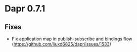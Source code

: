 # Dapr 0.7.1

## Fixes

* Fix application map in publish-subscribe and bindings flow (https://github.com/liuxd6825/dapr/issues/1533)